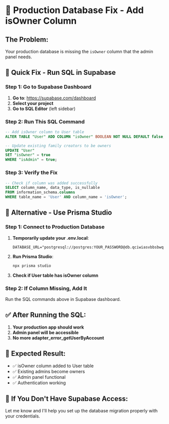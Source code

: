 # 🔧 Production Database Fix - Add isOwner Column

## The Problem:
Your production database is missing the `isOwner` column that the admin panel needs.

## 🎯 Quick Fix - Run SQL in Supabase

### Step 1: Go to Supabase Dashboard
1. **Go to**: https://supabase.com/dashboard
2. **Select your project**
3. **Go to SQL Editor** (left sidebar)

### Step 2: Run This SQL Command
```sql
-- Add isOwner column to User table
ALTER TABLE "User" ADD COLUMN "isOwner" BOOLEAN NOT NULL DEFAULT false;

-- Update existing family creators to be owners
UPDATE "User" 
SET "isOwner" = true 
WHERE "isAdmin" = true;
```

### Step 3: Verify the Fix
```sql
-- Check if column was added successfully
SELECT column_name, data_type, is_nullable 
FROM information_schema.columns 
WHERE table_name = 'User' AND column_name = 'isOwner';
```

## 🚀 Alternative - Use Prisma Studio

### Step 1: Connect to Production Database
1. **Temporarily update your .env.local**:
   ```
   DATABASE_URL="postgresql://postgres:YOUR_PASSWORD@db.qciwiasvbbsbwqrenwxk.supabase.co:5432/postgres"
   ```

2. **Run Prisma Studio**:
   ```bash
   npx prisma studio
   ```

3. **Check if User table has isOwner column**

### Step 2: If Column Missing, Add It
Run the SQL commands above in Supabase dashboard.

## ✅ After Running the SQL:

1. **Your production app should work**
2. **Admin panel will be accessible**
3. **No more adapter_error_getUserByAccount**

## 🎯 Expected Result:
- ✅ isOwner column added to User table
- ✅ Existing admins become owners
- ✅ Admin panel functional
- ✅ Authentication working

## 🚨 If You Don't Have Supabase Access:
Let me know and I'll help you set up the database migration properly with your credentials.
